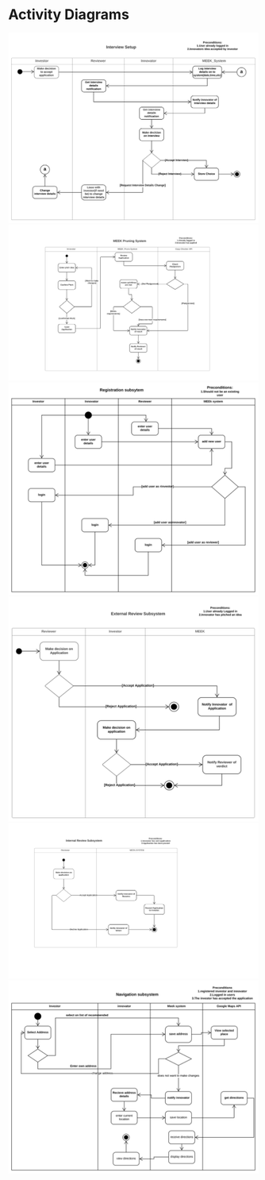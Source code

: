# Activity Diagrams

![](images/activitydiagrams/InterviewSetupAD.svg)
![](images/activitydiagrams/MEEKPruningSystemAD.svg)
![](images/activitydiagrams/RegistrationADsvg.svg)
![](images/activitydiagrams/ExternalReviewAD.svg)
![](images/activitydiagrams/InternalReviewAD.svg)
![](images/activitydiagrams/navigationad.svg)

